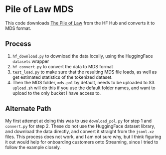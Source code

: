 # Pile of Law MDS

This code downloads [The Pile of Law](https://huggingface.co/datasets/pile-of-law/pile-of-law) from the HF Hub and converts it to MDS format.

## Process

1. `hf_download.py` to download the data locally, using the HuggingFace `datasets` wrapper
2. `hf_convert.py` to convert the data to MDS format
3. `test_load.py` to make sure that the resulting MDS file loads, as well as get estimated statistics of the tokenized dataset.
4. Then the MDS folder, `mds-pol` by default, needs to be uploaded to S3. `upload.sh` will do this if you use the default folder names, and want to upload to the only bucket I have access to.

## Alternate Path

My first attempt at doing this was to use `download_pol.py` for step 1 and `convert.py` for step 2. These do not use the HuggingFace dataset library, and download the data directly, and convert it straight from the `jsonl.xz` files. This process does not work, and I am not sure why, but I think figuring it out would help for onboarding customers onto Streaming, since I tried to follow the example closely.
